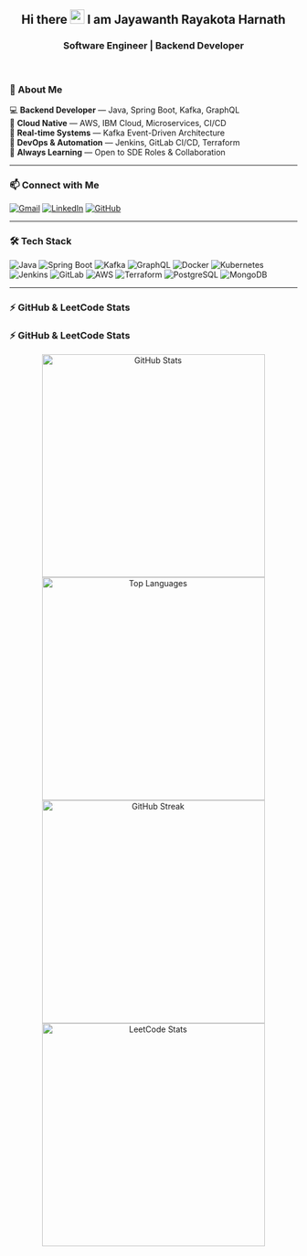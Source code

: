 <div align="center">
  <h2>Hi there <img width="25" src="https://user-images.githubusercontent.com/52720489/204301028-338c8fd7-8a9c-490f-8007-4c302c5aa0c6.gif"> I am Jayawanth Rayakota Harnath</h2>
  <h3>Software Engineer | Backend Developer</h3>
</div>

<br/>

### 💼 About Me

💻 **Backend Developer** — Java, Spring Boot, Kafka, GraphQL  
🚀 **Cloud Native** — AWS, IBM Cloud, Microservices, CI/CD  
🔁 **Real-time Systems** — Kafka Event-Driven Architecture  
🔧 **DevOps & Automation** — Jenkins, GitLab CI/CD, Terraform  
🎯 **Always Learning** — Open to SDE Roles & Collaboration  

---

### 📫 Connect with Me

[![Gmail](https://img.shields.io/badge/Gmail-333333?style=for-the-badge&logo=gmail&logoColor=red)](mailto:jayawanth.rh01@gmail.com)
[![LinkedIn](https://img.shields.io/badge/LinkedIn-0077B5?style=for-the-badge&logo=linkedin&logoColor=white)](https://www.linkedin.com/in/jayawanthrayak)
[![GitHub](https://img.shields.io/badge/GitHub-24292e?style=for-the-badge&logo=github&logoColor=white)](https://github.com/JayawanthRh)

---

### 🛠️ Tech Stack

![Java](https://img.shields.io/badge/java-%23ED8B00.svg?style=for-the-badge&logo=java&logoColor=white) 
![Spring Boot](https://img.shields.io/badge/Spring%20Boot-%236DB33F.svg?style=for-the-badge&logo=springboot&logoColor=white)
![Kafka](https://img.shields.io/badge/Kafka-%23000000.svg?style=for-the-badge&logo=apachekafka&logoColor=white)
![GraphQL](https://img.shields.io/badge/GraphQL-E10098?style=for-the-badge&logo=graphql&logoColor=white)
![Docker](https://img.shields.io/badge/docker-%230db7ed.svg?style=for-the-badge&logo=docker&logoColor=white)
![Kubernetes](https://img.shields.io/badge/kubernetes-%23326ce5.svg?style=for-the-badge&logo=kubernetes&logoColor=white)
![Jenkins](https://img.shields.io/badge/jenkins-%232C5263.svg?style=for-the-badge&logo=jenkins&logoColor=white)
![GitLab](https://img.shields.io/badge/GitLab-%23181717.svg?style=for-the-badge&logo=gitlab&logoColor=white)
![AWS](https://img.shields.io/badge/AWS-%23FF9900.svg?style=for-the-badge&logo=amazon-aws&logoColor=white) 
![Terraform](https://img.shields.io/badge/Terraform-623CE4?style=for-the-badge&logo=terraform&logoColor=white)
![PostgreSQL](https://img.shields.io/badge/PostgreSQL-%23336791.svg?style=for-the-badge&logo=postgresql&logoColor=white)
![MongoDB](https://img.shields.io/badge/MongoDB-%234ea94b.svg?style=for-the-badge&logo=mongodb&logoColor=white)

---

### ⚡ GitHub & LeetCode Stats

### ⚡ GitHub & LeetCode Stats

<div align="center">

<!-- GitHub Stats -->
<img width="390" src="https://github-readme-stats.vercel.app/api?username=JayawanthRh&show_icons=true&theme=default&count_private=true&border_radius=10" alt="GitHub Stats" />

<!-- GitHub Languages -->
<img width="390" src="https://github-readme-stats.vercel.app/api/top-langs/?username=JayawanthRh&layout=compact&langs_count=8&hide=html&theme=default&border_radius=10" alt="Top Languages" />

<!-- GitHub Streak -->
<img width="390" src="https://streak-stats.demolab.com/?user=JayawanthRh&theme=default&border_radius=10" alt="GitHub Streak" />

<!-- LeetCode Card -->
<img width="390" src="https://leetcard.jacoblin.cool/Jayawanth_01?theme=dark&font=Baloo+Bhai&radius=20" alt="LeetCode Stats" />

</div>

